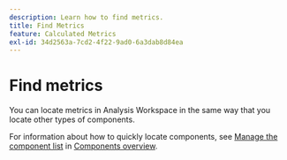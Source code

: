 ```yaml
---
description: Learn how to find metrics.
title: Find Metrics
feature: Calculated Metrics
exl-id: 34d2563a-7cd2-4f22-9ad0-6a3dab8d84ea
---
```

# Find metrics

You can locate metrics in Analysis Workspace in the same way that you locate other types of components.

For information about how to quickly locate components, see [Manage the component list](/help/components/overview.md#manage-the-component-list) in [Components overview](/help/components/overview.md).
